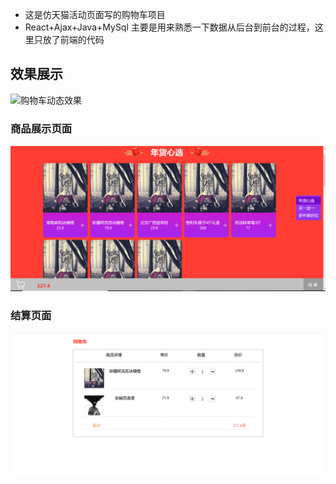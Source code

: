 + 这是仿天猫活动页面写的购物车项目
+ React+Ajax+Java+MySql 主要是用来熟悉一下数据从后台到前台的过程，这里只放了前端的代码

## 效果展示
![购物车动态效果](https://github.com/zhghxy/buycar/raw/master/public/show1.gif)

### 商品展示页面
![商品展示页面](https://github.com/zhghxy/buycar/raw/master/public/buycar1.PNG)

### 结算页面
![结算页面](https://github.com/zhghxy/buycar/raw/master/public/buycar2.PNG)






